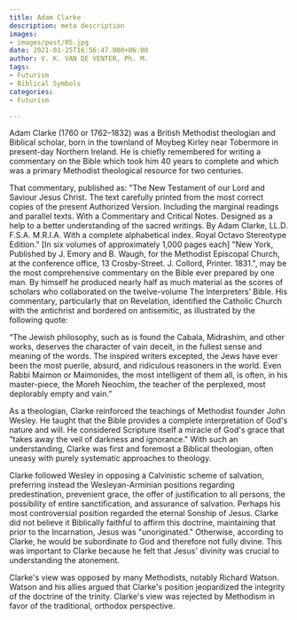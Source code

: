 ```yaml
---
title: Adam Clarke
description: meta description
images:
- images/post/05.jpg
date: 2021-01-25T16:56:47.000+06:00
author: V. K. VAN DE VENTER, Ph. M.
tags:
- Futurism
- Biblical Symbols
categories:
- Futurism

---
```


Adam Clarke (1760 or 1762–1832) was a British Methodist theologian and Biblical scholar, born in the townland of Moybeg Kirley near Tobermore in present-day Northern Ireland. He is chiefly remembered for writing a commentary on the Bible which took him 40 years to complete and which was a primary Methodist theological resource for two centuries.

That commentary, published as: "The New Testament of our Lord and Saviour Jesus Christ. The text carefully printed from the most correct copies of the present Authorized Version. Including the marginal readings and parallel texts. With a Commentary and Critical Notes. Designed as a help to a better understanding of the sacred writings. By Adam Clarke, LL.D. F.S.A. M.R.I.A. With a complete alphabetical index. Royal Octavo Stereotype Edition." [In six volumes of approximately 1,000 pages each] "New York, Published by J. Emory and B. Waugh, for the Methodist Episcopal Church, at the conference office, 13 Crosby-Street. J. Collord, Printer. 1831.", may be the most comprehensive commentary on the Bible ever prepared by one man. By himself he produced nearly half as much material as the scores of scholars who collaborated on the twelve-volume The Interpreters’ Bible. His commentary, particularly that on Revelation, identified the Catholic Church with the antichrist and bordered on antisemitic, as illustrated by the following quote:

“The Jewish philosophy, such as is found the Cabala, Midrashim, and other works, deserves the character of vain deceit, in the fullest sense and meaning of the words. The inspired writers excepted, the Jews have ever been the most puerile, absurd, and ridiculous reasoners in the world. Even Rabbi Maimon or Maimonides, the most intelligent of them all, is often, in his master-piece, the Moreh Neochim, the teacher of the perplexed, most deplorably empty and vain.”

As a theologian, Clarke reinforced the teachings of Methodist founder John Wesley. He taught that the Bible provides a complete interpretation of God's nature and will. He considered Scripture itself a miracle of God's grace that "takes away the veil of darkness and ignorance." With such an understanding, Clarke was first and foremost a Biblical theologian, often uneasy with purely systematic approaches to theology.

Clarke followed Wesley in opposing a Calvinistic scheme of salvation, preferring instead the Wesleyan-Arminian positions regarding predestination, prevenient grace, the offer of justification to all persons, the possibility of entire sanctification, and assurance of salvation.
Perhaps his most controversial position regarded the eternal Sonship of Jesus. Clarke did not believe it Biblically faithful to affirm this doctrine, maintaining that prior to the Incarnation, Jesus was "unoriginated." Otherwise, according to Clarke, he would be subordinate to God and therefore not fully divine. This was important to Clarke because he felt that Jesus' divinity was crucial to understanding the atonement.

Clarke's view was opposed by many Methodists, notably Richard Watson. Watson and his allies argued that Clarke's position jeopardized the integrity of the doctrine of the trinity. Clarke's view was rejected by Methodism in favor of the traditional, orthodox perspective.
